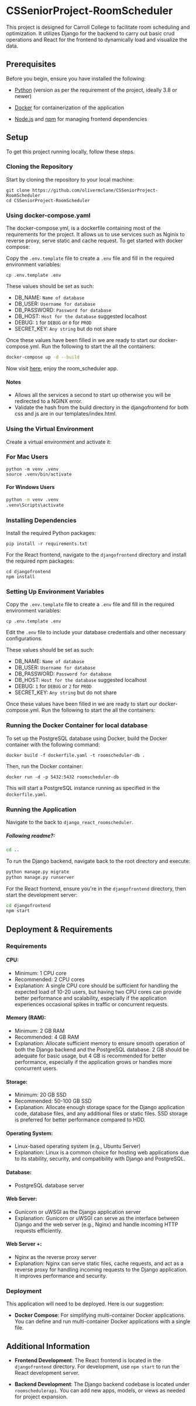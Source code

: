 # CSSeniorProject-RoomScheduler

This project is designed for Carroll College to facilitate room scheduling and optimization. It utilizes Django for the backend to carry out basic crud operations and React for the frontend to dynamically load and visualize the data.

## Prerequisites

Before you begin, ensure you have installed the following:

-   [Python](https://www.python.org/downloads/) (version as per the requirement of the project, ideally 3.8 or newer)

-   [Docker](https://docs.docker.com/get-docker/) for containerization of the application

-   [Node.js](https://nodejs.org/) and [npm](https://www.npmjs.com/) for managing frontend dependencies

## Setup

To get this project running locally, follow these steps.

### Cloning the Repository

Start by cloning the repository to your local machine:

```         
git clone https://github.com/olivermclane/CSSeniorProject-RoomScheduler
cd CSSeniorProject-RoomScheduler
```
### Using docker-compose.yaml
The docker-compose.yml, is a dockerfile containing most of the requirements for the project. It allows us to use services such as Nginix to reverse proxy, serve static and cache request.
To get started with docker compose:

Copy the `.env.template` file to create a `.env` file and fill in the required environment variables:

```         
cp .env.template .env
```
These values should be set as such:
 - DB_NAME: `Name of database`
 - DB_USER: `Username for database`
 - DB_PASSWORD: `Password for database`
 - DB_HOST: `Host for the database` suggested localhost
 - DEBUG: `1` for `DEBUG` or `0` for `PROD`
 - SECRET_KEY: `Any string` but do not share

Once these values have been filled in we are ready to start our docker-compose.yml. Run the following to start the all the containers:

```bash
docker-compose up -d --build
```
Now visit [here](localhost), enjoy the room_scheduler app. 

#### Notes
- Allows all the services a second to start up otherwise you will be redirected to a NGINX error.
- Validate the hash from the build directory in the djangofrontend for both css and js are in our templates/index.html.

### Using the Virtual Environment

Create a virtual environment and activate it:

### For Mac Users

```         
python -m venv .venv
source .venv/bin/activate  
```

#### For Windows Users

``` bash
python -m venv .venv
.venv\Scripts\activate
```

### Installing Dependencies

Install the required Python packages:

```         
pip install -r requirements.txt
```

For the React frontend, navigate to the `djangofrontend` directory and install the required npm packages:

```         
cd djangofrontend
npm install
```

### Setting Up Environment Variables

Copy the `.env.template` file to create a `.env` file and fill in the required environment variables:

```         
cp .env.template .env
```

Edit the `.env` file to include your database credentials and other necessary configurations.

These values should be set as such:
 - DB_NAME: `Name of database`
 - DB_USER: `Username for database`
 - DB_PASSWORD: `Password for database`
 - DB_HOST: `Host for the database` suggested localhost
 - DEBUG: `1` for `DEBUG` or `2` for `PROD`
 - SECRET_KEY: `Any string` but do not share

Once these values have been filled in we are ready to start our docker-compose.yml. Run the following to start the all the containers:

### Running the Docker Container for local database

To set up the PostgreSQL database using Docker, build the Docker container with the following command:

```         
docker build -f dockerfile.yaml -t roomscheduler-db .
```

Then, run the Docker container:

```         
docker run -d -p 5432:5432 roomscheduler-db
```

This will start a PostgreSQL instance running as specified in the `dockerfile.yaml`.

### Running the Application

Navigate to the back to `django_react_roomscheduler`.

##### Following readme?:

``` bash
cd ..
```

To run the Django backend, navigate back to the root directory and execute:

``` bash
python manage.py migrate
python manage.py runserver
```

For the React frontend, ensure you're in the `djangofrontend` directory, then start the development server:

``` bash
cd djangofrontend      
npm start
```
## Deployment & Requirements
### Requirements 
#### CPU:
- Minimum: 1 CPU core
- Recommended: 2 CPU cores
- Explanation: A single CPU core should be sufficient for handling the expected load of 10-20 users, but having two CPU cores can provide better performance and scalability, especially if the application experiences occasional spikes in traffic or concurrent requests.
#### Memory (RAM):
- Minimum: 2 GB RAM
- Recommended: 4 GB RAM
- Explanation: Allocate sufficient memory to ensure smooth operation of both the Django backend and the PostgreSQL database. 2 GB should be adequate for basic usage, but 4 GB is recommended for better performance, especially if the application grows or handles more concurrent users.
#### Storage:
- Minimum: 20 GB SSD
- Recommended: 50-100 GB SSD
- Explanation: Allocate enough storage space for the Django application code, database files, and any additional files or static files. SSD storage is preferred for better performance compared to HDD.
#### Operating System:
- Linux-based operating system (e.g., Ubuntu Server)
 - Explanation: Linux is a common choice for hosting web applications due to its stability, security, and compatibility with Django and PostgreSQL.
#### Database:
- PostgreSQL database server
#### Web Server:
- Gunicorn or uWSGI as the Django application server
- Explanation: Gunicorn or uWSGI can serve as the interface between Django and the web server (e.g., Nginx) and handle incoming HTTP requests efficiently.
#### Web Server +:
- Nginx as the reverse proxy server
- Explanation: Nginx can serve static files, cache requests, and act as a reverse proxy for handling incoming requests to the Django application. It improves performance and security.
### Deployment
This application will need to be deployed. Here is our suggestion:

-   **Docker Compose**: For simplifying multi-container Docker applications. You can define and run multi-container Docker applications with a single file.

## Additional Information

-   **Frontend Development**: The React frontend is located in the `djangofrontend` directory. For development, use `npm start` to run the React development server.

-   **Backend Development**: The Django backend codebase is located under `roomschedulerapi`. You can add new apps, models, or views as needed for project expansion.
